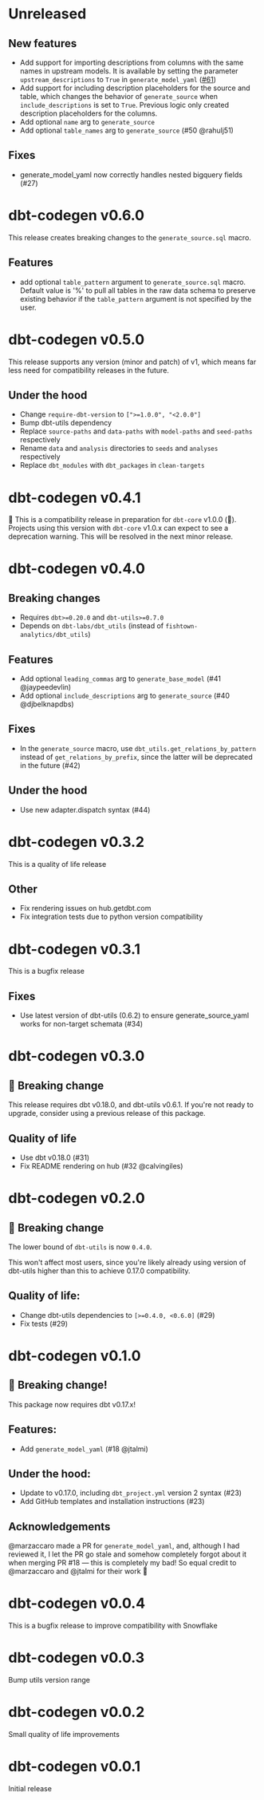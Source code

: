 # Unreleased

## New features
- Add support for importing descriptions from columns with the same names in upstream models. It is available by setting the parameter `upstream_descriptions` to `True` in `generate_model_yaml` ([#61](https://github.com/dbt-labs/dbt-codegen/pull/61))
- Add support for including description placeholders for the source and table, which changes the behavior of `generate_source` when `include_descriptions` is set to `True`. Previous logic only created description placeholders for the columns. 
- Add optional `name` arg to `generate_source`
- Add optional `table_names` arg to `generate_source` (#50 @rahulj51)

## Fixes
- generate_model_yaml now correctly handles nested bigquery fields (#27)

# dbt-codegen v0.6.0

This release creates breaking changes to the `generate_source.sql` macro.

## Features
- add optional `table_pattern` argument to `generate_source.sql` macro. Default value is '%' to pull all tables in the raw data schema to preserve existing behavior if the `table_pattern` argument is not specified by the user.

# dbt-codegen v0.5.0

This release supports any version (minor and patch) of v1, which means far less need for compatibility releases in the future.

## Under the hood
- Change `require-dbt-version` to `[">=1.0.0", "<2.0.0"]`
- Bump dbt-utils dependency
- Replace `source-paths` and `data-paths` with `model-paths` and `seed-paths` respectively
- Rename `data` and `analysis` directories to `seeds` and `analyses` respectively
- Replace `dbt_modules` with `dbt_packages` in `clean-targets`

# dbt-codegen v0.4.1
🚨 This is a compatibility release in preparation for `dbt-core` v1.0.0 (🎉). Projects using this version with `dbt-core` v1.0.x can expect to see a deprecation warning. This will be resolved in the next minor release.

# dbt-codegen v0.4.0

## Breaking changes
- Requires `dbt>=0.20.0` and `dbt-utils>=0.7.0`
- Depends on `dbt-labs/dbt_utils` (instead of `fishtown-analytics/dbt_utils`)

## Features
- Add optional `leading_commas` arg to `generate_base_model` (#41 @jaypeedevlin)
- Add optional `include_descriptions` arg to `generate_source` (#40 @djbelknapdbs)

## Fixes
- In the `generate_source` macro, use `dbt_utils.get_relations_by_pattern` instead of `get_relations_by_prefix`, since the latter will be deprecated in the future (#42)

## Under the hood
- Use new adapter.dispatch syntax (#44)

# dbt-codegen v0.3.2

This is a quality of life release

## Other
* Fix rendering issues on hub.getdbt.com
* Fix integration tests due to python version compatibility

# dbt-codegen v0.3.1
This is a bugfix release

## Fixes
- Use latest version of dbt-utils (0.6.2) to ensure generate_source_yaml works for non-target schemata (#34)

# dbt-codegen v0.3.0
## 🚨  Breaking change
This release requires dbt v0.18.0, and dbt-utils v0.6.1. If you're not ready to upgrade, consider using a previous release of this package.

## Quality of life
- Use dbt v0.18.0 (#31)
- Fix README rendering on hub  (#32 @calvingiles)

# dbt-codegen v0.2.0
## 🚨 Breaking change
The lower bound of `dbt-utils` is now `0.4.0`.

This won't affect most users, since you're likely already using version of dbt-utils higher than this to achieve 0.17.0 compatibility.

## Quality of life:
- Change dbt-utils dependencies to `[>=0.4.0, <0.6.0]` (#29)
- Fix tests (#29)

# dbt-codegen v0.1.0
## 🚨 Breaking change!

This package now requires dbt v0.17.x!

## Features:
* Add `generate_model_yaml` (#18 @jtalmi)


## Under the hood:
* Update to v0.17.0, including `dbt_project.yml` version 2 syntax (#23)
* Add GitHub templates and installation instructions (#23)

## Acknowledgements
@marzaccaro made a PR for `generate_model_yaml`, and, although I had reviewed it, I let the PR go stale and somehow completely forgot about it when merging PR #18 — this is completely my bad! So equal credit to @marzaccaro and @jtalmi for their work :clap:

# dbt-codegen v0.0.4
This is a bugfix release to improve compatibility with Snowflake

# dbt-codegen v0.0.3
Bump utils version range

# dbt-codegen v0.0.2
Small quality of life improvements

# dbt-codegen v0.0.1
Initial release
